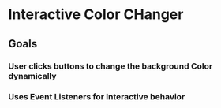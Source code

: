 # Interactive Color CHanger

## Goals

### User clicks buttons to change the background Color dynamically
### Uses Event Listeners for Interactive behavior